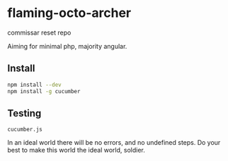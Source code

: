 flaming-octo-archer
===================

commissar reset repo

Aiming for minimal php, majority angular.

## Install

```bash
npm install --dev
npm install -g cucumber
```

## Testing

```
cucumber.js
```

In an ideal world there will be no errors, and no undefined steps. 
Do your best to make this world the ideal world, soldier.